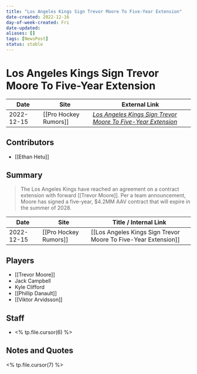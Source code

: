 ```yaml
---
title: "Los Angeles Kings Sign Trevor Moore To Five-Year Extension"
date-created: 2022-12-16
day-of-week-created: Fri
date-updated: 
aliases: []
tags: [NewsPost]
status: stable
---
```


# Los Angeles Kings Sign Trevor Moore To Five-Year Extension

| Date       | Site                  | External Link                                                                                                                                        |
| ---------- | --------------------- | ---------------------------------------------------------------------------------------------------------------------------------------------------- |
| 2022-12-15 | [[Pro Hockey Rumors]] | [*Los Angeles Kings Sign Trevor Moore To Five-Year Extension*](https://www.prohockeyrumors.com/2022/12/los-angeles-kings-extend-trevor-moore-2.html) |

## Contributors
- [[Ethan Hetu]]

## Summary
> The Los Angeles Kings have reached an agreement on a contract extension with forward [[Trevor Moore]]. Per a team announcement, Moore has signed a five-year, $4.2MM AAV contract that will expire in the summer of 2028.

| Date       | Site                  | Title / Internal Link                                          |
| ---------- | --------------------- | -------------------------------------------------------------- |
| 2022-12-15 | [[Pro Hockey Rumors]] | [[Los Angeles Kings Sign Trevor Moore To Five-Year Extension]] |

## Players
- [[Trevor Moore]]
- Jack Campbell
- Kyle Clifford
- [[Phillip Danault]]
- [[Viktor Arvidsson]]

## Staff
- <% tp.file.cursor(6) %>

## Notes and Quotes
<% tp.file.cursor(7) %>

